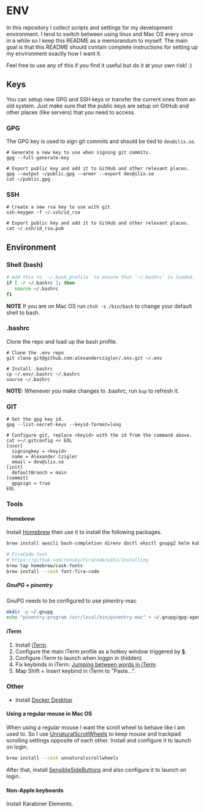 # ENV

In this repository I collect scripts and settings for my development environment. I tend to switch between using linux and Mac OS every once in a while so I keep this README as a memorandum to myself. The main goal is that this README should contain complete instructions for setting up my environment exactly how I want it.

Feel free to use any of this if you find it useful but do it at your own risk! :)

## Keys

You can setup new GPG and SSH keys or transfer the current ones from an old system. Just make sure that the public keys are setup on GitHub and other places (like servers) that you need to access.

### GPG

The GPG key is used to sign git commits and should be tied to `dev@ilix.se`.

```shell
# Generate a new key to use when signing git commits.
gpg --full-generate-key

# Export public key and add it to GitHub and other relevant places.
gpg --output ~/public.gpg --armor --export dev@ilix.se
cat ~/public.gpg
```

### SSH

```shell
# Create a new rsa key to use with git
ssh-keygen -f ~/.ssh/id_rsa

# Export public key and add it to GitHub and other relevant places.
cat ~/.ssh/id_rsa.pub
```

## Environment

### Shell (bash)

```bash
# Add this to `~/.bash_profile` to ensure that `~/.bashrc` is loaded.
if [ -r ~/.bashrc ]; then
   source ~/.bashrc
fi
```

**NOTE** If you are on Mac OS run `chsh -s /bin/bash` to change your default shell to bash.

### .bashrc

Clone the repo and load up the bash profile.

```shell
# Clone the .env repo
git clone git@github.com:alexanderczigler/.env.git ~/.env

# Install .bashrc
cp ~/.env/.bashrc ~/.bashrc
source ~/.bashrc
```

**NOTE:** Whenever you make changes to .bashrc, run `bup` to refresh it.

### GIT

```shell
# Get the gpg key id.
gpg --list-secret-keys --keyid-format=long

# Configure git, replace <keyid> with the id from the command above.
cat >~/.gitconfig << EOL
[user]
  signingkey = <keyid>
  name = Alexander Czigler
  email = dev@ilix.se
[init]
  defaultBranch = main
[commit]
  gpgsign = true
EOL
```

### Tools

#### Homebrew

Install [Homebrew](https://brew.sh/) then use it to install the following packages.

```bash
brew install awscli bash-completion direnv doctl eksctl gnupg2 helm kubectl kubectx nvm pinentry-mac skaffold watch

# FiraCode font
# https://github.com/tonsky/FiraCode/wiki/Installing
brew tap homebrew/cask-fonts
brew install --cask font-fira-code
```

##### GnuPG + pinentry

GnuPG needs to be configured to use pinentry-mac

```bash
mkdir -p ~/.gnupg
echo "pinentry-program /usr/local/bin/pinentry-mac" > ~/.gnupg/gpg-agent.conf
```

#### iTerm

1. Install [iTerm](https://iterm2.com/).
2. Configure the main iTerm profile as a hotkey window triggered by **§**.
3. Configure iTerm to launch when loggin in (hidden).
4. Fix keybinds in iTerm: [Jumping between words in iTerm](https://coderwall.com/p/h6yfda/use-and-to-jump-forwards-backwards-words-in-iterm-2-on-os-x).
5. Map Shift + Insert keybind in iTerm to "Paste...".

### Other

- Install [Docker Desktop](https://docs.docker.com/desktop/linux/install/archlinux/)

#### Using a regular mouse in Mac OS

When using a regular mouse I want the scroll wheel to behave like I am used to. So I use [UnnaturalScrollWheels](https://github.com/ther0n/UnnaturalScrollWheels) to keep mouse and trackpad scrolling settings opposite of each other. Install and configure it to launch on login.

```bash
brew install --cask unnaturalscrollwheels
```

After that, install [SensibleSideButtons](https://sensible-side-buttons.archagon.net) and also configure it to launch on login.

#### Non-Apple keyboards

Install Karabiner Elements.
